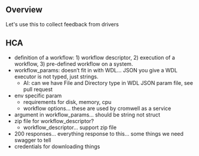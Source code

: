 ## Overview

Let's use this to collect feedback from drivers

## HCA

* definition of a workflow: 1) workflow descriptor, 2) execution of a workflow, 3) pre-defined workflow on a system.
* workflow_params: doesn’t fit in with WDL... JSON you give a WDL executor is not typed, just strings.  
    * AI: can we have File and Directory type in WDL JSON param file, see pull request
* env specific param
    * requirements for disk, memory, cpu
    * workflow options... these are used by cromwell as a service
* argument in workflow_params... should be string not struct
* zip file for workflow_descriptor?
    * workflow_descriptor... support zip file
* 200 responses... everything response to this... some things we need swagger to tell 
* credentials for downloading things
